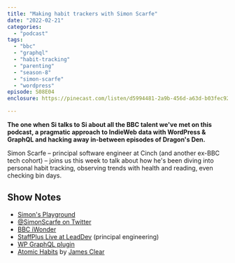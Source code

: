```yaml
---
title: "Making habit trackers with Simon Scarfe"
date: "2022-02-21"
categories: 
  - "podcast"
tags: 
  - "bbc"
  - "graphql"
  - "habit-tracking"
  - "parenting"
  - "season-8"
  - "simon-scarfe"
  - "wordpress"
episode: S08E04
enclosure: https://pinecast.com/listen/d5994481-2a9b-456d-a63d-b03fec92b82a.mp3

---
```


**The one when Si talks to Si about all the BBC talent we've met on this podcast, a pragmatic approach to IndieWeb data with WordPress & GraphQL and hacking away in-between episodes of Dragon's Den.**

Simon Scarfe – principal software engineer at Cinch (and another ex-BBC tech cohort) – joins us this week to talk about how he's been diving into personal habit tracking, observing trends with health and reading, even checking bin days.

## Show Notes

- [Simon's Playground](https://playground.breakfastdinnertea.co.uk)
- [@SimonScarfe on Twitter](https://twitter.com/simonscarfe)
- [BBC iWonder](https://www.bbc.co.uk/blogs/internet/entries/925dfb65-5e5c-3b63-b133-e63afdfe7191)
- [StaffPlus Live at LeadDev](https://leaddev.com/staffpluslive) (principal engineering)
- [WP GraphQL plugin](https://www.wpgraphql.com)
- [Atomic Habits](https://amzn.to/3uWaVku) by [James Clear](https://jamesclear.com/atomic-habits)
